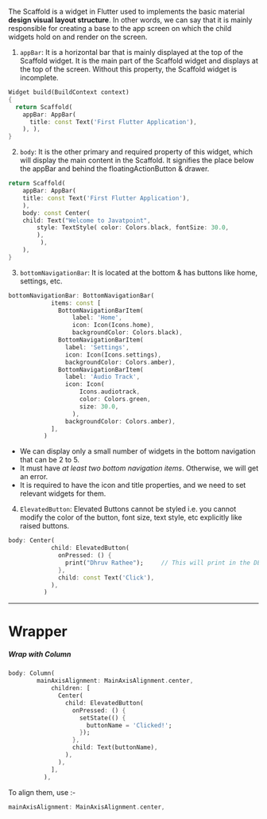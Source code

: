 The Scaffold is a widget in Flutter used to implements the basic material **design visual layout structure**.
In other words, we can say that it is mainly responsible for creating a base to the app screen on which the child widgets hold on and render on the screen.

1. `appBar`: It is a horizontal bar that is mainly displayed at the top of the Scaffold widget. It is the main part of the Scaffold widget and displays at the top of the screen. Without this property, the Scaffold widget is incomplete.
```dart
Widget build(BuildContext context)   
{  
  return Scaffold(  
    appBar: AppBar(  
      title: const Text('First Flutter Application'),  
    ), ),  
}  
```

2. `body`: It is the other primary and required property of this widget, which will display the main content in the Scaffold. It signifies the place below the appBar and behind the floatingActionButton & drawer.
```dart
return Scaffold(   
    appBar: AppBar(   
    title: const Text('First Flutter Application'),   
    ),   
    body: const Center(   
    child: Text("Welcome to Javatpoint",   
        style: TextStyle( color: Colors.black, fontSize: 30.0,   
        ),   
         ),   
    ),  
} 
```

3. `bottomNavigationBar`: It is located at the bottom & has buttons like home, settings, etc.
```dart
bottomNavigationBar: BottomNavigationBar(
            items: const [
              BottomNavigationBarItem(
                  label: 'Home',
                  icon: Icon(Icons.home),
                  backgroundColor: Colors.black),
              BottomNavigationBarItem(
                label: 'Settings',
                icon: Icon(Icons.settings),
                backgroundColor: Colors.amber),
	          BottomNavigationBarItem(
                label: 'Audio Track',
                icon: Icon(
                    Icons.audiotrack,
                    color: Colors.green,
                    size: 30.0,
                  ),
                backgroundColor: Colors.amber),
            ],
          )
```

-  We can display only a small number of widgets in the bottom navigation that can be 2 to 5.
-  It must have *at least two bottom navigation items*. Otherwise, we will get an error.
-  It is required to have the icon and title properties, and we need to set relevant widgets for them.

4. `ElevatedButton`: Elevated Buttons cannot be styled i.e. you cannot modify the color of the button, font size, text style, etc explicitly like raised buttons.
```dart
body: Center(
            child: ElevatedButton(
              onPressed: () {
                print("Dhruv Rathee");     // This will print in the DEBUG CONSOLE
              },
              child: const Text('Click'),
            ),
          )
```



----
# Wrapper
##### Wrap with Column

```dart
body: Column(
		mainAxisAlignment: MainAxisAlignment.center,
            children: [
              Center(
                child: ElevatedButton(
                  onPressed: () {
                    setState(() {
                      buttonName = 'Clicked!';
                    });
                  },
                  child: Text(buttonName),
                ),
              ),
            ],
          ),
```

To align them, use :-
```dart
mainAxisAlignment: MainAxisAlignment.center,
```
